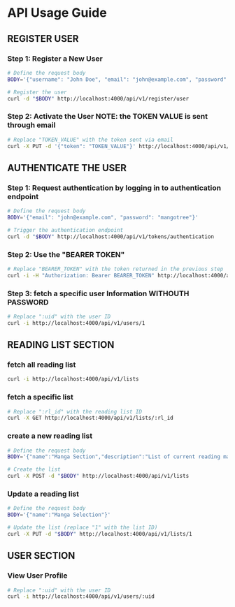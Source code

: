# API Usage Guide

## REGISTER USER

### Step 1: Register a New User
```bash
# Define the request body
BODY='{"username": "John Doe", "email": "john@example.com", "password": "mangotree"}'

# Register the user
curl -d "$BODY" http://localhost:4000/api/v1/register/user
```

### Step 2: Activate the User **NOTE: the TOKEN VALUE is sent through email**
```bash
# Replace "TOKEN_VALUE" with the token sent via email
curl -X PUT -d '{"token": "TOKEN_VALUE"}' http://localhost:4000/api/v1/users/activated
```



## AUTHENTICATE THE USER

### Step 1: Request authentication by logging in to authentication endpoint

```bash
# Define the request body
BODY='{"email": "john@example.com", "password": "mangotree"}'

# Trigger the authentication endpoint
curl -d "$BODY" http://localhost:4000/api/v1/tokens/authentication
```

### Step 2: Use the "BEARER TOKEN"
 ```bash
# Replace "BEARER_TOKEN" with the token returned in the previous step
curl -i -H "Authorization: Bearer BEARER_TOKEN" http://localhost:4000/api/v1/healthcheck
```

### Step 3: fetch a specific user Information **WITHOUTH PASSWORD**
``` bash
# Replace ":uid" with the user ID
curl -i http://localhost:4000/api/v1/users/1
```

## READING LIST SECTION

### fetch all reading list
``` bash
curl -i http://localhost:4000/api/v1/lists
```

### fetch a specific list
``` bash
# Replace ":rl_id" with the reading list ID
curl -X GET http://localhost:4000/api/v1/lists/:rl_id

```

### create a new reading list
``` bash
# Define the request body
BODY='{"name":"Manga Section","description":"List of current reading manga", "created_by":1}'

# Create the list
curl -X POST -d "$BODY" http://localhost:4000/api/v1/lists
```

### Update a reading list
``` bash
# Define the request body
BODY='{"name":"Manga Selection"}'

# Update the list (replace "1" with the list ID)
curl -X PUT -d "$BODY" http://localhost:4000/api/v1/lists/1
```

## USER SECTION

### View User Profile 

```bash
# Replace ":uid" with the user ID
curl -i http://localhost:4000/api/v1/users/:uid
```
